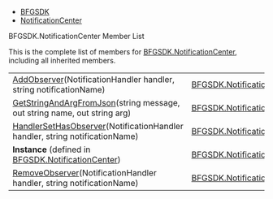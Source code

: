   - [BFGSDK](namespace_b_f_g_s_d_k.html)
  - [NotificationCenter](class_b_f_g_s_d_k_1_1_notification_center.html)

BFGSDK.NotificationCenter Member List

This is the complete list of members for
[BFGSDK.NotificationCenter](class_b_f_g_s_d_k_1_1_notification_center.html),
including all inherited members.

|                                                                                                                                                                 |                                                                             |        |
| --------------------------------------------------------------------------------------------------------------------------------------------------------------- | --------------------------------------------------------------------------- | ------ |
| [AddObserver](class_b_f_g_s_d_k_1_1_notification_center.html#a7ac8e5faefe112dedfb5e46ad0e98677)(NotificationHandler handler, string notificationName)           | [BFGSDK.NotificationCenter](class_b_f_g_s_d_k_1_1_notification_center.html) | inline |
| [GetStringAndArgFromJson](class_b_f_g_s_d_k_1_1_notification_center.html#a795b1c8431fea9d22e90203034d93d3b)(string message, out string name, out string arg)    | [BFGSDK.NotificationCenter](class_b_f_g_s_d_k_1_1_notification_center.html) | inline |
| [HandlerSetHasObserver](class_b_f_g_s_d_k_1_1_notification_center.html#a1fcfa65a8103a070b23680e652221454)(NotificationHandler handler, string notificationName) | [BFGSDK.NotificationCenter](class_b_f_g_s_d_k_1_1_notification_center.html) | inline |
| **Instance** (defined in [BFGSDK.NotificationCenter](class_b_f_g_s_d_k_1_1_notification_center.html))                                                           | [BFGSDK.NotificationCenter](class_b_f_g_s_d_k_1_1_notification_center.html) | static |
| [RemoveObserver](class_b_f_g_s_d_k_1_1_notification_center.html#a1b11ee61b869697bdd2610652d8778cf)(NotificationHandler handler, string notificationName)        | [BFGSDK.NotificationCenter](class_b_f_g_s_d_k_1_1_notification_center.html) | inline |
